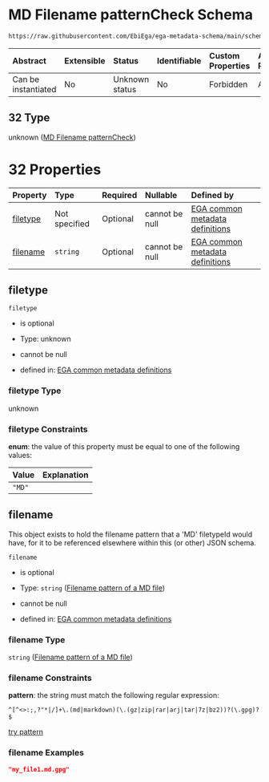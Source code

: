 # MD Filename patternCheck Schema

```txt
https://raw.githubusercontent.com/EbiEga/ega-metadata-schema/main/schemas/EGA.common-definitions.json#/definitions/filenameFiletypePatternCheck/anyOf/32
```



| Abstract            | Extensible | Status         | Identifiable | Custom Properties | Additional Properties | Access Restrictions | Defined In                                                                                           |
| :------------------ | :--------- | :------------- | :----------- | :---------------- | :-------------------- | :------------------ | :--------------------------------------------------------------------------------------------------- |
| Can be instantiated | No         | Unknown status | No           | Forbidden         | Allowed               | none                | [EGA.common-definitions.json\*](../../../schemas/EGA.common-definitions.json "open original schema") |

## 32 Type

unknown ([MD Filename patternCheck](ega-4-definitions-check-filetype-checks-based-on-its-filename-anyof-md-filename-patterncheck.md))

# 32 Properties

| Property              | Type          | Required | Nullable       | Defined by                                                                                                                                                                                                                                                                                                                                                 |
| :-------------------- | :------------ | :------- | :------------- | :--------------------------------------------------------------------------------------------------------------------------------------------------------------------------------------------------------------------------------------------------------------------------------------------------------------------------------------------------------- |
| [filetype](#filetype) | Not specified | Optional | cannot be null | [EGA common metadata definitions](ega-4-definitions-check-filetype-checks-based-on-its-filename-anyof-md-filename-patterncheck-properties-filetype.md "https://raw.githubusercontent.com/EbiEga/ega-metadata-schema/main/schemas/EGA.common-definitions.json#/definitions/filenameFiletypePatternCheck/anyOf/32/properties/filetype")                      |
| [filename](#filename) | `string`      | Optional | cannot be null | [EGA common metadata definitions](ega-4-definitions-check-filetype-checks-based-on-its-filename-anyof-md-filename-patterncheck-properties-filename-pattern-of-a-md-file.md "https://raw.githubusercontent.com/EbiEga/ega-metadata-schema/main/schemas/EGA.common-definitions.json#/definitions/filenameFiletypePatternCheck/anyOf/32/properties/filename") |

## filetype



`filetype`

*   is optional

*   Type: unknown

*   cannot be null

*   defined in: [EGA common metadata definitions](ega-4-definitions-check-filetype-checks-based-on-its-filename-anyof-md-filename-patterncheck-properties-filetype.md "https://raw.githubusercontent.com/EbiEga/ega-metadata-schema/main/schemas/EGA.common-definitions.json#/definitions/filenameFiletypePatternCheck/anyOf/32/properties/filetype")

### filetype Type

unknown

### filetype Constraints

**enum**: the value of this property must be equal to one of the following values:

| Value  | Explanation |
| :----- | :---------- |
| `"MD"` |             |

## filename

This object exists to hold the filename pattern that a 'MD' filetypeId would have, for it to be referenced elsewhere within this (or other) JSON schema.

`filename`

*   is optional

*   Type: `string` ([Filename pattern of a MD file](ega-4-definitions-check-filetype-checks-based-on-its-filename-anyof-md-filename-patterncheck-properties-filename-pattern-of-a-md-file.md))

*   cannot be null

*   defined in: [EGA common metadata definitions](ega-4-definitions-check-filetype-checks-based-on-its-filename-anyof-md-filename-patterncheck-properties-filename-pattern-of-a-md-file.md "https://raw.githubusercontent.com/EbiEga/ega-metadata-schema/main/schemas/EGA.common-definitions.json#/definitions/filenameFiletypePatternCheck/anyOf/32/properties/filename")

### filename Type

`string` ([Filename pattern of a MD file](ega-4-definitions-check-filetype-checks-based-on-its-filename-anyof-md-filename-patterncheck-properties-filename-pattern-of-a-md-file.md))

### filename Constraints

**pattern**: the string must match the following regular expression:&#x20;

```regexp
^[^<>:;,?"*|/]+\.(md|markdown)(\.(gz|zip|rar|arj|tar|7z|bz2))?(\.gpg)?$
```

[try pattern](https://regexr.com/?expression=%5E%5B%5E%3C%3E%3A%3B%2C%3F%22*%7C%2F%5D%2B%5C.\(md%7Cmarkdown\)\(%5C.\(gz%7Czip%7Crar%7Carj%7Ctar%7C7z%7Cbz2\)\)%3F\(%5C.gpg\)%3F%24 "try regular expression with regexr.com")

### filename Examples

```json
"my_file1.md.gpg"
```

